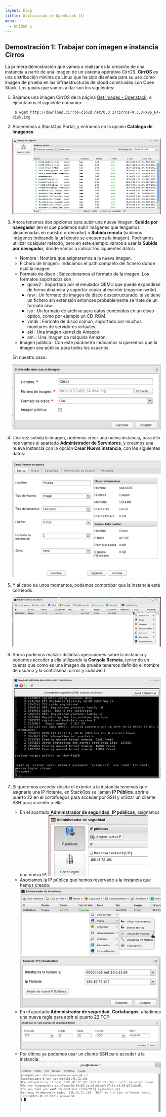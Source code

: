 ```yaml
---
layout: blog
tittle: Utilización de OpenStack (1)
menu:
  - Unidad 2
---
```


## Demostración 1: Trabajar con imagen e instancia Cirros

La primera demostración que vamos a realizar es la creación de una instancia a partir de una imagen de un sistema operativo CirrOS. **CirrOS** es una distribución mínima de Linux que ha sido diseñada para su uso como imagen de prueba en las infraestructuras de cloud construidas con Open Stack. Los pasos que vamos a dar son los siguientes:

1. Bajamos una imagen CirrOS de la página [Get images - Openstack](http://docs.openstack.org/image-guide/content/ch_obtaining_images.html), o ejecutamos el siguiente comando:

		$ wget http://download.cirros-cloud.net/0.3.3/cirros-0.3.3-x86_64-disk.img

2. Accedemos a StackOps Portal, y entramos en la opción **Catálogo de Imágenes**:

	![Imágenes](img/img3.png)

3. Ahora tenemos dos opciones para subir una nueva imagen: **Subida por navegador** (en el que podemos subir imágenes que tengamos almacenadas en nuestro ordenador) o **Subida remota** (subimos imágenes indicando la url donde se encuentra la imagen). Podríamos utilizar cualquier método, pero en este ejemplo vamos a usar la **Subida por navegador**, donde vamos a indicar los siguientes datos:
	
    * Nombre : Nombre que asignaremos a la nueva imagen.
    * Fichero de Imagen : Indicamos el path completo del fichero donde está la imagen.
	* Formato de disco : Seleccionamos el formato de la imagen. Los formatos soportados son :
        * qcow2 : Soportado por el emulador QEMU que puede expandirse de forma dinámica y soportar copiar al escribir (copy-on-write).
        * raw : Un formato de imagen de disco desestructurado, si se tiene un fichero sin extensión entonces probablemente se trate de un formato raw.
        * iso : Un formato de archivo para datos contenidos en un disco óptico, como por ejemplo un CD-ROM.
        * vmdk : Formato de disco común, soportado por muchos monitores de servidores virtuales.
        * aki : Una imagen kernel de Amazon.
        * ami : Una imagen de máquina Amazon.
    * Imagen pública : Con este parámetro indicamos si queremos que la imagen sea pública para todos los usuarios.

	En nuestro caso:

	![Subir imagen](img/demo1_1.png)

4. Una vez subida la imagen, podemos crear una nueva instancia, para ello nos vamos al apartado **Administrador de Servidores**, y creamos una nueva instancia con la opción **Crear Nueva Instancia**, con los siguientes datos:

	![Crear instancia](img/demo1_2.png)

5. Y al cabo de unos momentos, podemos comprobar que la instancia está corriendo:

	![instancia](img/demo1_3.png)

6. Ahora podemos realizar distintas operaciones sobre la instancia y podemos acceder a ella utilizando la **Consola Remota**, teniendo en cuenta que como es una imagen de prueba tenemos definido el nombre de usuario y la contraseña: *cirros* y *cubswin:)*.

	![instancia](img/demo1_4.png)

7. Si queremos acceder desde el exterior a la instancia tenemos que asignarle una IP flotante, en StackOps se llaman **IP Pública**, abrir el puerto 22 en el cortafuegos para acceder por SSH y utilizar un cliente SSH para acceder a ella:

	* En el apartado **Administrador de seguridad**, **IP públicas**, asignamos una nueva IP:
		![flotante](img/demo1_5.png)
	* Asociamos la IP pública que hemos reservado a la instancia que hemos creado:
		![flotante](img/demo1_8.png)	
		![flotante](img/demo1_7.png)	
	* En el apartado **Administrador de seguridad**, **Cortafuegos**, añadimos una nueva regla para abrir el puerto 22 TCP:
		![cortafuegos](img/demo1_6.png)
	* Por último ya podemos usar un cliente SSH para acceder a la instancia:
	![ssh](img/demo1_9.png)	
